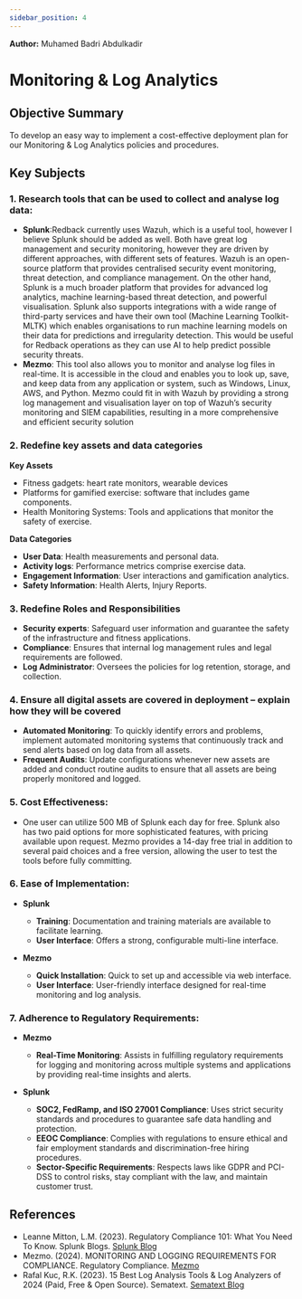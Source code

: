 ```yaml
---
sidebar_position: 4
---
```


**Author:** Muhamed Badri Abdulkadir 

# Monitoring & Log Analytics  

## Objective Summary
To develop an easy way to implement a cost-effective deployment plan for our Monitoring & Log Analytics policies and procedures.  

## Key Subjects  

### 1. Research tools that can be used to collect and analyse log data:
- **Splunk**:Redback currently uses Wazuh, which is a useful tool, however I believe Splunk should be added as well. Both have great log management and security monitoring, however they are driven by different approaches, with different sets of features. Wazuh is an open-source platform that provides centralised security event monitoring, threat detection, and compliance management. On the other hand, Splunk is a much broader platform that provides for advanced log analytics, machine learning-based threat detection, and powerful visualisation. Splunk also supports integrations with a wide range of third-party services and have their own tool (Machine Learning Toolkit-MLTK) which enables organisations to run machine learning models on their data for predictions and irregularity detection. This would be useful for Redback operations as they can use AI to help predict possible security threats.  
- **Mezmo**: This tool also allows you to monitor and analyse log files in real-time. It is accessible in the cloud and enables you to look up, save, and keep data from any application or system, such as Windows, Linux, AWS, and Python. Mezmo could fit in with Wazuh by providing a strong log management and visualisation layer on top of Wazuh’s security monitoring and SIEM capabilities, resulting in a more comprehensive and efficient security solution


### 2. Redefine key assets and data categories  
**Key Assets**
- Fitness gadgets: heart rate monitors, wearable devices  
- Platforms for gamified exercise: software that includes game components.  
- Health Monitoring Systems: Tools and applications that monitor the safety of exercise.  

**Data Categories**
- **User Data**: Health measurements and personal data.  
- **Activity logs**: Performance metrics comprise exercise data.  
- **Engagement Information**: User interactions and gamification analytics.  
- **Safety Information**: Health Alerts, Injury Reports.  

### 3. Redefine Roles and Responsibilities  
- **Security experts**: Safeguard user information and guarantee the safety of the infrastructure and fitness applications.  
- **Compliance**: Ensures that internal log management rules and legal requirements are followed.  
- **Log Administrator**: Oversees the policies for log retention, storage, and collection.  

### 4. Ensure all digital assets are covered in deployment – explain how they will be covered  
- **Automated Monitoring**: To quickly identify errors and problems, implement automated monitoring systems that continuously track and send alerts based on log data from all assets.  
- **Frequent Audits**: Update configurations whenever new assets are added and conduct routine audits to ensure that all assets are being properly monitored and logged.  

### 5. Cost Effectiveness:
- One user can utilize 500 MB of Splunk each day for free. Splunk also has two paid options for more sophisticated features, with pricing available upon request. Mezmo provides a 14-day free trial in addition to several paid choices and a free version, allowing the user to test the tools before fully committing.  

### 6. Ease of Implementation:  
- **Splunk**  
  - **Training**: Documentation and training materials are available to facilitate learning.  
  - **User Interface**: Offers a strong, configurable multi-line interface.  

- **Mezmo**  
  - **Quick Installation**: Quick to set up and accessible via web interface.  
  - **User Interface**: User-friendly interface designed for real-time monitoring and log analysis.  

### 7. Adherence to Regulatory Requirements:  
- **Mezmo**   
  - **Real-Time Monitoring**: Assists in fulfilling regulatory requirements for logging and monitoring across multiple systems and applications by providing real-time insights and alerts.  

- **Splunk**  
  - **SOC2, FedRamp, and ISO 27001 Compliance**: Uses strict security standards and procedures to guarantee safe data handling and protection.  
  - **EEOC Compliance**: Complies with regulations to ensure ethical and fair employment standards and discrimination-free hiring procedures.  
  - **Sector-Specific Requirements**: Respects laws like GDPR and PCI-DSS to control risks, stay compliant with the law, and maintain customer trust.  

## References  
- Leanne Mitton, L.M. (2023). Regulatory Compliance 101: What You Need To Know. Splunk Blogs. [Splunk Blog](https://www.splunk.com/en_us/blog/learn/regulatory-compliance.html)  
- Mezmo. (2024). MONITORING AND LOGGING REQUIREMENTS FOR COMPLIANCE. Regulatory Compliance. [Mezmo](https://www.mezmo.com/learn-observability/monitoring-and-logging-requirements-for-compliance)  
- Rafal Kuc, R.K. (2023). 15 Best Log Analysis Tools & Log Analyzers of 2024 (Paid, Free & Open Source). Sematext. [Sematext Blog](https://sematext.com/blog/log-analysis-tools/)
